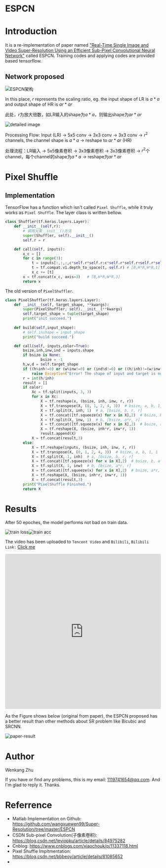 # ESPCN

# Introduction

It is a re-implementation of paper named ["Real-Time Single Image and Video Super-Resolution Using an Efficient Sub-Pixel Convolutional Neural Network"](./ESPCN/Shi_Real-Time_Single_Image_CVPR_2016_paper.pdf) called ESPCN. Training codes and applying codes are provided based tensorflow.

## Network proposed

![ESPCN架构](./ESPCN/stru.png)

In this place, $r$ represents the scaling ratio, eg. the input shape of LR is $a * a$ and output shape of HR is $ar * ar$

此处，$r$为放大倍数，如LR输入的shape为$a * a$，则输出shape为$ar * ar$

![detailed image](./ESPCN/net_arch.png)

Processing Flow: Input (LR) -> 5x5 conv -> 3x3 conv -> 3x3 conv -> $r^2$ channels, the channel shape is $a * a$ -> reshape to $ar * ar$ (HR)

处理流程：LR输入 -> 5x5像素卷积 -> 3x3像素卷积 -> 3x3像素卷积 -> $r^2$个channel，每个channel的shape为$a * a$ -> reshape为$ar * ar$



# Pixel Shuffle

## Implementation

TensorFlow has a function which isn't called `Pixel Shuffle`, while it truly works as `Pixel Shuffle`. The layer class is written bellow.

```python
class Shuffler(tf.keras.layers.Layer):
    def __init__(self,r):
        # 调用父类__init__()方法
        super(Shuffler, self).__init__()
        self.r = r

    def call(self, inputs):
        x_c = []
        for c in range(3):
            t = inputs[:,:,:,c*self.r*self.r:c*self.r*self.r+self.r*self.r] # [B,H,W,R*R]
            t = tf.compat.v1.depth_to_space(t, self.r) # [B,H*R,W*R,1]
            x_c += [t]
        x = tf.concat(x_c, axis=3)   # [B,H*R,W*R,3]
        return x
```

The old version of `PixelShuffler`.

```python
class PixelShuffler(tf.keras.layers.Layer):
    def __init__(self, target_shape, **kwargs):
        super(PixelShuffler, self).__init__(**kwargs)
        self.target_shape = tuple(target_shape)
        print("init succeed.")
    
    def build(self,input_shape):
        # self.inshape = input_shape
        print("build succeed.")

    def call(self, inputs,color=True):
        bsize,inh,inw,ind = inputs.shape
        if bsize is None:
                bsize = -1
        h,w,d = self.target_shape
        if ((h%inh!=0) or (w%inw!=0) or (ind%d!=0) or ((h/inh)!=(w/inw)) or ((h/inh)*(w/inw)!=(ind/d))):
            raise Exception("Error! The shape of input and target is not corresponded.")
        r = int(h/inh)
        result = []
        if color:
            Xc = tf.split(inputs, 3, 3)
            for x in Xc:
                X = tf.reshape(x, (bsize, inh, inw, r, r))
                X = tf.transpose(X, (0, 1, 2, 4, 3))  # bsize, a, b, 1, 1
                X = tf.split(X, inh, 1)  # a, [bsize, b, r, r]
                X = tf.concat([tf.squeeze(x) for x in X],2)  # bsize, b, a*r, r
                X = tf.split(X, inw, 1)  # b, [bsize, a*r, r]
                X = tf.concat([tf.squeeze(x) for x in X],2)  # bsize, a*r, b*r
                X = tf.reshape(X, (bsize, inh*r, inw*r, 1))
                result.append(X)
            X = tf.concat(result,3)
        else:
            X = tf.reshape(inputs, (bsize, inh, inw, r, r))
            X = tf.transpose(X, (0, 1, 2, 4, 3))  # bsize, a, b, 1, 1
            X = tf.split(X, 1, inh)  # a, [bsize, b, r, r]
            X = tf.concat([tf.squeeze(x) for x in X],2)  # bsize, b, a*r, r
            X = tf.split(X, 1, inw)  # b, [bsize, a*r, r]
            X = tf.concat([tf.squeeze(x) for x in X],2)  # bsize, a*r, b*r
            X = tf.reshape(X, (bsize, inh*r, inw*r, 1))
            X = tf.concat(result,3)
        print("PixelShuffle Finished.")
        return X
```



# Results

After 50 epoches, the model performs not bad on train data.

![train loss](./ESPCN/train-loss.png)![train acc](./ESPCN/train-acc.png)

The video has been uploaded to `Tencent Video` and `Bilibili`, `Bilibili Link:` [Click me](https://www.bilibili.com/video/BV1cf4y1a7ZV/)

<iframe frameborder="0" height="500" width="100%" src="https://v.qq.com/txp/iframe/player.html?vid=e3250qzey1f" allowFullScreen="true"></iframe>

As the Figure shows below (original from paper), the ESPCN proposed has a better result than other methods about SR problem like Bicubic and SRCNN.

![paper-result](./ESPCN/paper-result.png)



# Author

Wenkang Zhu

If you have or find any problems, this is my email: [1119741654@qq.com](1119741654@qq.com). And I'm glad to reply it.
Thanks. 



# Referrence

- Matlab Implementation on Github: https://github.com/wangxuewen99/Super-Resolution/tree/master/ESPCN
- CSDN Sub-pixel Convolution(子像素卷积): https://blog.csdn.net/leviopku/article/details/84975282
- Cnblog: https://www.cnblogs.com/xiaochouk/p/11337118.html
- Pixel Shuffle Impltmentation: https://blog.csdn.net/bbbeoy/article/details/81085652
- 